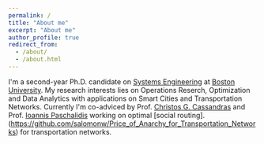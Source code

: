 ```yaml
---
permalink: /
title: "About me"
excerpt: "About me"
author_profile: true
redirect_from: 
  - /about/
  - /about.html
---
```


I'm a second-year Ph.D. candidate on [Systems Engineering](www.bu.edu/eng/departments/se/) at [Boston University](www.bu.edu). My research interests lies on Operations Reserch, Optimization and Data Analytics with applications on Smart Cities and Transportation Networks.  Currently I'm co-adviced by Prof. [Christos G. Cassandras](https://christosgcassandras.org) and Prof. [Ioannis Paschalidis](http://sites.bu.edu/paschalidis/people/yannis-paschalidis/) working on optimal [social routing]. (https://github.com/salomonw/Price_of_Anarchy_for_Transportation_Networks) for transportation networks.